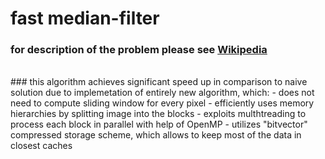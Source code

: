 # **fast median-filter**
### for description of the problem please see [Wikipedia](https://en.wikipedia.org/wiki/Median_filter)
<br />
### this algorithm achieves significant speed up in comparison to naive solution due to implemetation of entirely new algorithm, which:
- does not need to compute sliding window for every pixel
- efficiently uses memory hierarchies by splitting image into the blocks
- exploits multhtreading to process each block in parallel with help of OpenMP
- utilizes "bitvector" compressed storage scheme, which allows to keep most of the data in closest caches
